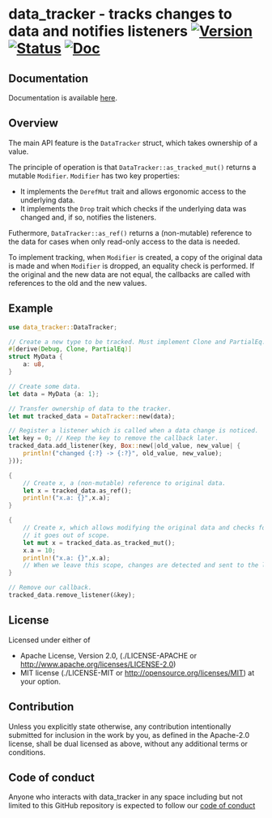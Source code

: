 # data_tracker - tracks changes to data and notifies listeners [![Version][version-img]][version-url] [![Status][status-img]][status-url] [![Doc][doc-img]][doc-url]

## Documentation

Documentation is available [here](https://docs.rs/data_tracker/).

## Overview

The main API feature is the `DataTracker` struct, which
takes ownership of a value.

The principle of operation is that
`DataTracker::as_tracked_mut()` returns a mutable `Modifier`.
`Modifier` has two key properties:

- It implements the `DerefMut` trait and allows ergonomic access to the
underlying data.
- It implements the `Drop` trait which checks if the underlying
data was changed and, if so, notifies the listeners.

Futhermore, `DataTracker::as_ref()` returns a (non-mutable) reference to
the data for cases when only read-only access to the data is needed.

To implement tracking, when `Modifier` is created, a copy of the original data
is made and when `Modifier` is dropped, an equality check is performed. If the
original and the new data are not equal, the callbacks are called with
references to the old and the new values.

## Example

```rust
use data_tracker::DataTracker;

// Create a new type to be tracked. Must implement Clone and PartialEq.
#[derive(Debug, Clone, PartialEq)]
struct MyData {
    a: u8,
}

// Create some data.
let data = MyData {a: 1};

// Transfer ownership of data to the tracker.
let mut tracked_data = DataTracker::new(data);

// Register a listener which is called when a data change is noticed.
let key = 0; // Keep the key to remove the callback later.
tracked_data.add_listener(key, Box::new(|old_value, new_value| {
    println!("changed {:?} -> {:?}", old_value, new_value);
}));

{
    // Create x, a (non-mutable) reference to original data.
    let x = tracked_data.as_ref();
    println!("x.a: {}",x.a);
}

{
    // Create x, which allows modifying the original data and checks for changes when
    // it goes out of scope.
    let mut x = tracked_data.as_tracked_mut();
    x.a = 10;
    println!("x.a: {}",x.a);
    // When we leave this scope, changes are detected and sent to the listeners.
}

// Remove our callback.
tracked_data.remove_listener(&key);
```


## License

Licensed under either of

* Apache License, Version 2.0,
  (./LICENSE-APACHE or http://www.apache.org/licenses/LICENSE-2.0)
* MIT license (./LICENSE-MIT or http://opensource.org/licenses/MIT)
  at your option.

## Contribution

Unless you explicitly state otherwise, any contribution intentionally
submitted for inclusion in the work by you, as defined in the Apache-2.0
license, shall be dual licensed as above, without any additional terms or
conditions.

## Code of conduct

Anyone who interacts with data_tracker in any space including but not limited to
this GitHub repository is expected to follow our
[code of conduct](https://github.com/astraw/data_tracker/blob/master/code_of_conduct.md)

[version-img]: https://img.shields.io/crates/v/data_tracker.svg
[version-url]: https://crates.io/crates/data_tracker
[status-img]: https://travis-ci.org/astraw/data_tracker.svg?branch=master
[status-url]: https://travis-ci.org/astraw/data_tracker
[doc-img]: https://docs.rs/data_tracker/badge.svg
[doc-url]: https://docs.rs/data_tracker/
